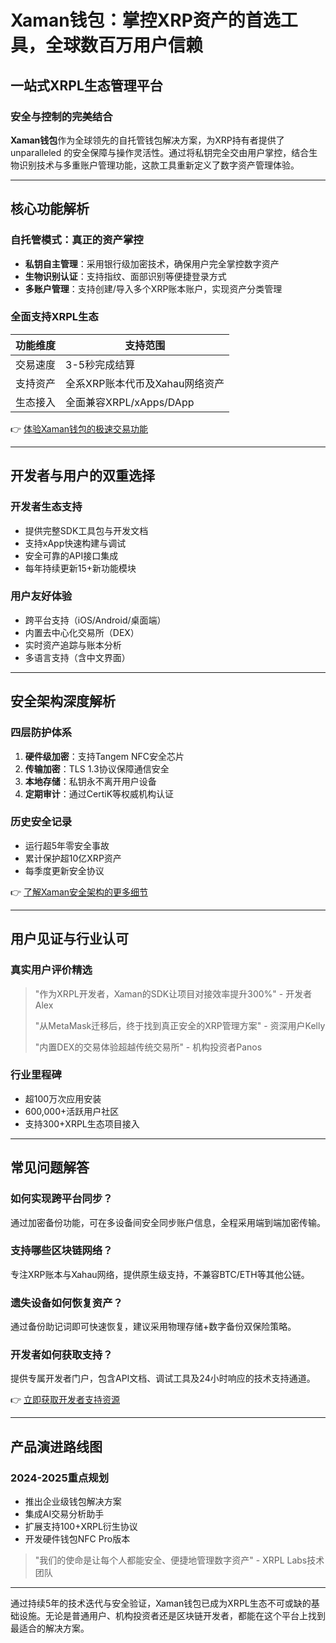 # Xaman钱包：掌控XRP资产的首选工具，全球数百万用户信赖

## 一站式XRPL生态管理平台
### 安全与控制的完美结合

**Xaman钱包**作为全球领先的自托管钱包解决方案，为XRP持有者提供了 unparalleled 的安全保障与操作灵活性。通过将私钥完全交由用户掌控，结合生物识别技术与多重账户管理功能，这款工具重新定义了数字资产管理体验。

---

## 核心功能解析

### 自托管模式：真正的资产掌控
- **私钥自主管理**：采用银行级加密技术，确保用户完全掌控数字资产
- **生物识别认证**：支持指纹、面部识别等便捷登录方式
- **多账户管理**：支持创建/导入多个XRP账本账户，实现资产分类管理

### 全面支持XRPL生态
| 功能维度 | 支持范围 |
|---------|---------|
| 交易速度 | 3-5秒完成结算 |
| 支持资产 | 全系XRP账本代币及Xahau网络资产 |
| 生态接入 | 全面兼容XRPL/xApps/DApp |

👉 [体验Xaman钱包的极速交易功能](https://bit.ly/okx_welcome)

---

## 开发者与用户的双重选择

### 开发者生态支持
- 提供完整SDK工具包与开发文档
- 支持xApp快速构建与调试
- 安全可靠的API接口集成
- 每年持续更新15+新功能模块

### 用户友好体验
- 跨平台支持（iOS/Android/桌面端）
- 内置去中心化交易所（DEX）
- 实时资产追踪与账本分析
- 多语言支持（含中文界面）

---

## 安全架构深度解析

### 四层防护体系
1. **硬件级加密**：支持Tangem NFC安全芯片
2. **传输加密**：TLS 1.3协议保障通信安全
3. **本地存储**：私钥永不离开用户设备
4. **定期审计**：通过CertiK等权威机构认证

### 历史安全记录
- 运行超5年零安全事故
- 累计保护超10亿XRP资产
- 每季度更新安全协议

👉 [了解Xaman安全架构的更多细节](https://bit.ly/okx_welcome)

---

## 用户见证与行业认可

### 真实用户评价精选
> "作为XRPL开发者，Xaman的SDK让项目对接效率提升300%" - 开发者Alex
> 
> "从MetaMask迁移后，终于找到真正安全的XRP管理方案" - 资深用户Kelly
> 
> "内置DEX的交易体验超越传统交易所" - 机构投资者Panos

### 行业里程碑
- 超100万次应用安装
- 600,000+活跃用户社区
- 支持300+XRPL生态项目接入

---

## 常见问题解答

### 如何实现跨平台同步？
通过加密备份功能，可在多设备间安全同步账户信息，全程采用端到端加密传输。

### 支持哪些区块链网络？
专注XRP账本与Xahau网络，提供原生级支持，不兼容BTC/ETH等其他公链。

### 遗失设备如何恢复资产？
通过备份助记词即可快速恢复，建议采用物理存储+数字备份双保险策略。

### 开发者如何获取支持？
提供专属开发者门户，包含API文档、调试工具及24小时响应的技术支持通道。

👉 [立即获取开发者支持资源](https://bit.ly/okx_welcome)

---

## 产品演进路线图

### 2024-2025重点规划
- 推出企业级钱包解决方案
- 集成AI交易分析助手
- 扩展支持100+XRPL衍生协议
- 开发硬件钱包NFC Pro版本

> "我们的使命是让每个人都能安全、便捷地管理数字资产" - XRPL Labs技术团队

---

通过持续5年的技术迭代与安全验证，Xaman钱包已成为XRPL生态不可或缺的基础设施。无论是普通用户、机构投资者还是区块链开发者，都能在这个平台上找到最适合的解决方案。